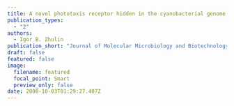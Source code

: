 ```yaml
---
title: A novel phototaxis receptor hidden in the cyanobacterial genome
publication_types:
  - "2"
authors:
  - Igor B. Zhulin
publication_short: "Journal of Molecular Microbiology and Biotechnology 2: 491-493"
draft: false
featured: false
image:
  filename: featured
  focal_point: Smart
  preview_only: false
date: 2000-10-03T01:29:27.407Z
---
```


